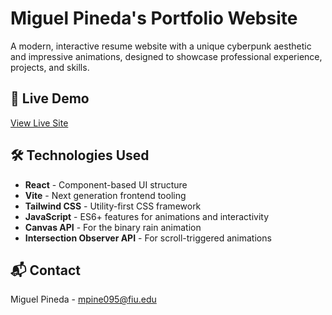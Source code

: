# Miguel Pineda's Portfolio Website

A modern, interactive resume website with a unique cyberpunk aesthetic and impressive animations, designed to showcase professional experience, projects, and skills.


## 🔗 Live Demo

[View Live Site](https://mundzuk-uldin.github.io/Resume-Website/)



## 🛠️ Technologies Used

- **React** - Component-based UI structure
- **Vite** - Next generation frontend tooling
- **Tailwind CSS** - Utility-first CSS framework
- **JavaScript** - ES6+ features for animations and interactivity
- **Canvas API** - For the binary rain animation
- **Intersection Observer API** - For scroll-triggered animations


## 📬 Contact

Miguel Pineda - [mpine095@fiu.edu](mailto:mpine095@fiu.edu)


